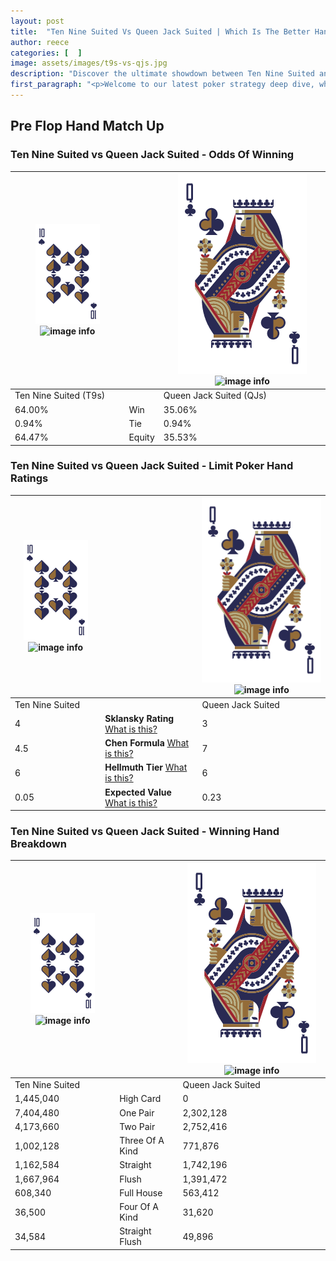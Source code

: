 ```yaml
---
layout: post
title:  "Ten Nine Suited Vs Queen Jack Suited | Which Is The Better Hand In Poker? A Complete Guide"
author: reece
categories: [  ]
image: assets/images/t9s-vs-qjs.jpg
description: "Discover the ultimate showdown between Ten Nine Suited and Queen Jack Suited in poker! Uncover the odds, strategies, and scenarios where one hand triumphs over the other. Get ready to up your poker game with this thrilling analysis."
first_paragraph: "<p>Welcome to our latest poker strategy deep dive, where we're pitting two distinct hands against each other in a high-stakes showdown: Ten Nine Suited vs Queen Jack Suited.</p><p>In the dynamic world of poker, every decision counts, and knowing which hand holds the upper hand is key to your success at the table.</p><p>In this article, we'll dissect these two hands, explore the scenarios where one dominates the other, and equip you with the knowledge to make strategic choices that can tip the odds in your favor.</p><p>Get ready to unravel the intriguing dynamics of these poker hands and elevate your game to new heights.</p>"
---
```




[comment]: # (sp0)

## Pre Flop Hand Match Up

<div class="table hand-ratings" markdown="1"> 



### Ten Nine Suited vs Queen Jack Suited - Odds Of Winning


    
| ![image info](assets/images/hand1/T.png) ![image info](assets/images/hand1/9s.png) |  | ![image info](assets/images/hand2/Q.png) ![image info](assets/images/hand2/Js.png) |
| -------- | -------- | -------- |
| Ten Nine Suited (T9s) |  | Queen Jack Suited (QJs) |
| 64.00% | Win | 35.06% |
| 0.94% | Tie | 0.94% |
| 64.47% | Equity | 35.53% |




[comment]: # (sp1)



### Ten Nine Suited vs Queen Jack Suited - Limit Poker Hand Ratings


    
| ![image info](assets/images/hand1/T.png) ![image info](assets/images/hand1/9s.png) |  | ![image info](assets/images/hand2/Q.png) ![image info](assets/images/hand2/Js.png) |
| -------- | -------- | -------- |
| Ten Nine Suited |  | Queen Jack Suited |
| 4 | **Sklansky Rating** [What is this?](/sklansky-rating-explained) | 3 |
| 4.5 | **Chen Formula** [What is this?](/chen-formula-explained) | 7 |
| 6 | **Hellmuth Tier** [What is this?](/Hellmuth-tier-explained) | 6 |
| 0.05 | **Expected Value** [What is this?](/expected-value-explained) | 0.23 |




[comment]: # (sp2)



### Ten Nine Suited vs Queen Jack Suited - Winning Hand Breakdown


    
| ![image info](assets/images/hand1/T.png) ![image info](assets/images/hand1/9s.png) |  | ![image info](assets/images/hand2/Q.png) ![image info](assets/images/hand2/Js.png) |
| -------- | -------- | -------- |
| Ten Nine Suited |  | Queen Jack Suited |
| 1,445,040 | High Card | 0 |
| 7,404,480 | One Pair | 2,302,128 |
| 4,173,660 | Two Pair | 2,752,416 |
| 1,002,128 | Three Of A Kind | 771,876 |
| 1,162,584 | Straight | 1,742,196 |
| 1,667,964 | Flush | 1,391,472 |
| 608,340 | Full House | 563,412 |
| 36,500 | Four Of A Kind | 31,620 |
| 34,584 | Straight Flush | 49,896 |




[comment]: # (sp3)



</div>

[comment]: # (sp4)



[comment]: # (sp5)

